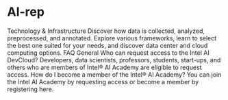 # AI-rep
Technology & Infrastructure
Discover how data is collected, analyzed, preprocessed, and annotated. Explore various frameworks, learn to select the best one suited for your needs, and discover data center and cloud computing options.
FAQ
General
Who can request access to the Intel AI DevCloud?
Developers, data scientists, professors, students, start-ups, and others who are members of Intel® AI Academy are eligible to request access.
How do I become a member of the Intel® AI Academy?
You can join the Intel AI Academy by requesting access or become a member by registering here.
